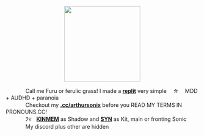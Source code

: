 <p align="center">
<img src="https://file.garden/Zksm3X9ssmyz7mne/Untitled93_20240521195109.png"<width="199" height="199">
</p>

ㅤㅤㅤㅤCall me Furu or ferulic grass! I made a [**replit**](https://replit.com/@sebastiansis/twinkl) very simple ㅤ☆ㅤ MDD + AUDHD + paranoia
\
ㅤㅤㅤㅤCheckout my [**.cc/arthursonix**](https://sntry.cc/arthursonix) before you READ MY TERMS IN PRONOUNS.CC!
\
ㅤㅤㅤㅤ𑁘୧ㅤ[**KINMEM**](https://fkin.carrd.co/#two) as Shadow and [**SYN**](https://fkin.carrd.co/#two) as Kit, main or fronting Sonic
\
ㅤㅤㅤㅤMy discord plus other are hidden